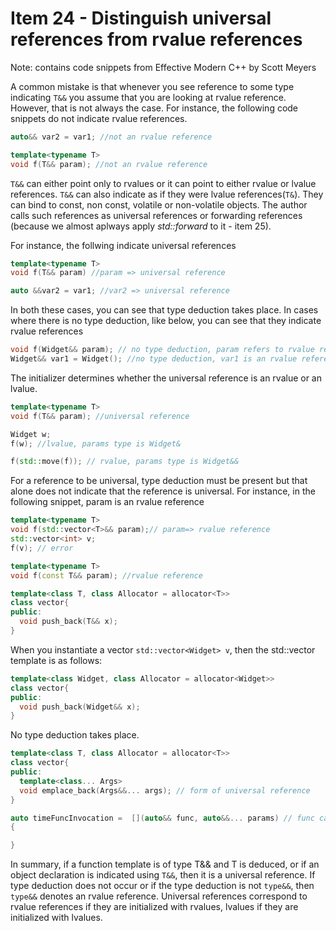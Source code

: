 # Item 24 - Distinguish universal references from rvalue references

Note: contains code snippets from Effective Modern C++ by Scott Meyers

A common mistake is that whenever you see reference to some type indicating `T&&` you assume that you are looking at rvalue reference.
However, that is not always the case. For instance, the following code snippets do not indicate rvalue references.

```c++
auto&& var2 = var1; //not an rvalue reference

template<typename T>
void f(T&& param); //not an rvalue reference

```

`T&&` can either point only to rvalues or it can point to either rvalue or lvalue references. `T&&` can also indicate as if they were 
lvalue references(`T&`). They can bind to const, non const, volatile or non-volatile objects. The author calls such references as universal
references or forwarding references (because we almost aplways apply *std::forward* to it - item 25).

For instance, the follwing indicate universal references

```c++
template<typename T>
void f(T&& param) //param => universal reference

auto &&var2 = var1; //var2 => universal reference

```

In both these cases, you can see that type deduction takes place. In cases where there is no type deduction, like below, you can see that
they indicate rvalue references

```c++
void f(Widget&& param); // no type deduction, param refers to rvalue references
Widget&& var1 = Widget(); //no type deduction, var1 is an rvalue reference

```

The initializer determines whether the universal reference is an rvalue or an lvalue.

```c++
template<typename T>
void f(T&& param); //universal reference

Widget w;
f(w); //lvalue, params type is Widget&

f(std::move(f)); // rvalue, params type is Widget&&

```

For a reference to be universal, type deduction must be present but that alone does not indicate that the reference is universal. For instance, in the following snippet, param is an rvalue reference

```c++
template<typename T>
void f(std::vector<T>&& param);// param=> rvalue reference 
std::vector<int> v;
f(v); // error
```

```c++
template<typename T>
void f(const T&& param); //rvalue reference
```

```c++
template<class T, class Allocator = allocator<T>>
class vector{
public:
  void push_back(T&& x);
}
```

When you instantiate a vector `std::vector<Widget> v`, then the std::vector template is as follows:

```c++
template<class Widget, class Allocator = allocator<Widget>>
class vector{
public:
  void push_back(Widget&& x);
}
```
No type deduction takes place. 


```c++
template<class T, class Allocator = allocator<T>>
class vector{
public:
  template<class... Args>
  void emplace_back(Args&&... args); // form of universal reference
}
```

```c++
auto timeFuncInvocation =  [](auto&& func, auto&&... params) // func can bind to both rvalue and lvalue references
{

}
```

In summary, if a function template is of type T&& and T is deduced, or if an object declaration is indicated using `T&&`, then
it is a universal reference. If type deduction does not occur or if the type deduction is not `type&&`, then `type&&` denotes an rvalue
reference. Universal references correspond to rvalue references if they are initialized with rvalues, lvalues if they are initialized 
with lvalues.



